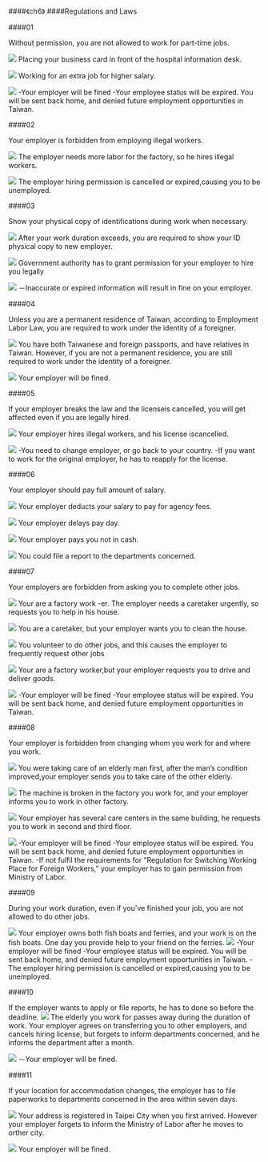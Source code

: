 <?php
$top = file_get_contents('basic.php');
echo $top;
?>

<div class="one item content" markdown="1">

####《ch6》
####Regulationsand Laws

####01

Without permission, you are not allowed to work for part-time jobs.

![](img/Ch6/ch6-1.png)
Placing your business card in front of the hospital information desk.

![](img/Ch6/ch6-2.png)
Working for an extra job for higher salary.

![](img/Ch6/ch6-21.png)
-Your employer will be fined-Your employee status will be expired. You will be sent back home, and denied future employment opportunities in Taiwan.

####02

Your employer is forbidden from employing illegal workers.

![](img/Ch6/ch6-3.png)
The employer needs more labor for the factory, so he hires illegal workers.

![](img/Ch6/ch6-21.png)
The employer hiring permission is cancelled or expired,causing you to be unemployed.

####03

Show your physical copy of identifications during work when necessary.

![](img/Ch6/ch6-4.png)
After your work duration exceeds, you are required to show your ID physical copy to new employer.

![](img/Ch6/ch6-5.png)
Government authority has to grant permission for your employer to hire you legally

![](img/Ch6/ch6-21.png)
－Inaccurate or expired information will result in fine on your employer.

####04

Unless you are a permanent residence of Taiwan, according to Employment Labor Law,you are required to work under the identity of a foreigner.

![](img/Ch6/ch6-6.png)
You have both Taiwanese and foreign passports, and have relatives in Taiwan. However, if you are not a permanent residence, you are still required to work under the identity of a foreigner.

![](img/Ch6/ch6-21.png)
Your employer will be fined.

####05

If your employer breaks the law and the licenseis cancelled, you will get affected even if you are legally hired.

![](img/Ch6/ch6-7.png)
Your employer hires illegal workers, and his license iscancelled.

![](img/Ch6/ch6-21.png)
-You need to change employer, or go back to yourcountry.-If you want to work for the original employer, he has toreapply for the license.

####06

Your employer should pay full amount of salary.

![](img/Ch6/ch6-8.png)
Your employer deducts your salary to pay for agency fees.

![](img/Ch6/ch6-9.png)
Your employer delays pay day.

![](img/Ch6/ch6-10.png)
Your employer pays you not in cash.

![](img/Ch6/ch6-21.png)
You could file a report to the departments concerned.

####07

Your employers are forbidden from asking you to complete other jobs.

![](img/Ch6/ch6-11.png)
Your are a factory work -er. The employer needs a caretaker urgently, so requests you to help in his house.

![](img/Ch6/ch6-12.png)
You are a caretaker, but your employer wants you to clean the house.

![](img/Ch6/ch6-13.png)
You volunteer to do other jobs, and this causes the employer to frequently request other jobs

![](img/Ch6/ch6-14.png)
Your are a factory worker,but your employer requests you to drive and deliver goods.

![](img/Ch6/ch6-21.png)
-Your employer will be fined-Your employee status will be expired. You will be sent back home, and denied future employment opportunities in Taiwan.

####08

Your employer is forbidden from changing whom you work for and where you work.

![](img/Ch6/ch6-15.png)
You were taking care of an elderly man first, after the man’s condition improved,your employer sends you to take care of the other elderly.

![](img/Ch6/ch6-16.png)
The machine is broken in the factory you work for, and your employer informs you to work in other factory.

![](img/Ch6/ch6-17.png)
Your employer has several care centers in the same building, he requests you to work in second and third floor.

![](img/Ch6/ch6-21.png)
-Your employer will be fined-Your employee status will be expired. You will be sent back home, and denied future employment opportunities in Taiwan.-If not fulfil the requirements for “Regulation for Switching Working Place for Foreign Workers,” your employer has to gain permission from Ministry of Labor.

####09

During your work duration, even if you’ve finished your job, you are not allowed to do other jobs.

![](img/Ch6/ch6-18.png)
Your employer owns both fish boats and ferries, and your work is on the fish boats. One day you provide help to your friend on the ferries.
![](img/Ch6/ch6-21.png)
-Your employer will be fined-Your employee status will be expired. You will be sent back home, and denied future employment opportunities in Taiwan.-The employer hiring permission is cancelled or expired,causing you to be unemployed.

####10

If the employer wants to apply or file reports, he has to done so before the deadline.
![](img/Ch6/ch6-19.png)
The elderly you work for passes away during the duration of work. Your employer agrees on transferring you to other employers, and cancels hiring license, but forgets to inform departments concerned, and he informs the department after a month.

![](img/Ch6/ch6-21.png)
－Your employer will be fined.

####11

If your location for accommodation changes, the employer has to file paperworks to departments concerned in the area within seven days.

![](img/Ch6/ch6-20.png)
Your address is registered in Taipei City when you first arrived. However your employer forgets to inform the Ministry of Labor after he moves to orther city.

![](img/ch6/ch6-21.png)
Your employer will be fined.


</div>
<?php
$end = file_get_contents('end.php');
echo $end;
?>

